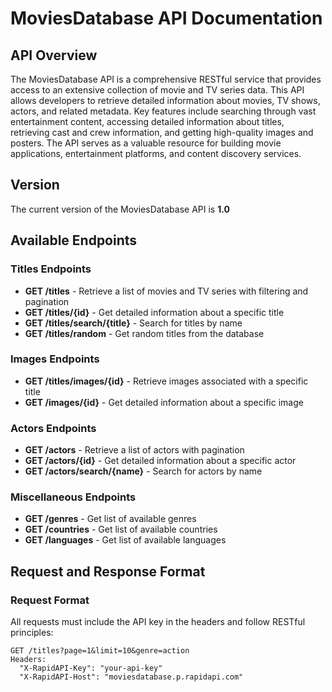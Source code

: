 # MoviesDatabase API Documentation

## API Overview

The MoviesDatabase API is a comprehensive RESTful service that provides access to an extensive collection of movie and TV series data. This API allows developers to retrieve detailed information about movies, TV shows, actors, and related metadata. Key features include searching through vast entertainment content, accessing detailed information about titles, retrieving cast and crew information, and getting high-quality images and posters. The API serves as a valuable resource for building movie applications, entertainment platforms, and content discovery services.

## Version

The current version of the MoviesDatabase API is **1.0**

## Available Endpoints

### Titles Endpoints
- **GET /titles** - Retrieve a list of movies and TV series with filtering and pagination
- **GET /titles/{id}** - Get detailed information about a specific title
- **GET /titles/search/{title}** - Search for titles by name
- **GET /titles/random** - Get random titles from the database

### Images Endpoints
- **GET /titles/images/{id}** - Retrieve images associated with a specific title
- **GET /images/{id}** - Get detailed information about a specific image

### Actors Endpoints
- **GET /actors** - Retrieve a list of actors with pagination
- **GET /actors/{id}** - Get detailed information about a specific actor
- **GET /actors/search/{name}** - Search for actors by name

### Miscellaneous Endpoints
- **GET /genres** - Get list of available genres
- **GET /countries** - Get list of available countries
- **GET /languages** - Get list of available languages

## Request and Response Format

### Request Format
All requests must include the API key in the headers and follow RESTful principles:

```http
GET /titles?page=1&limit=10&genre=action
Headers:
  "X-RapidAPI-Key": "your-api-key"
  "X-RapidAPI-Host": "moviesdatabase.p.rapidapi.com"